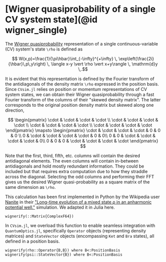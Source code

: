 # [Wigner quasiprobability of a single CV system state](@id wigner_single)

The [Wigner quasiprobability](https://en.wikipedia.org/wiki/Wigner_quasiprobability_distribution) representation of a single continuous-variable (CV) system's state ``\rho`` is defined as

```math
  W(x,p)=\frac{1}{\pi\hbar}\int_{-\infty}^{+\infty} \,
  \exp\left(\frac{2i}{\hbar}\,p\,y\right) \,
  \langle x-y \vert \rho \vert x+y\rangle \,
  \mathrm{d}y \,.
```

It is evident that this representation is defined by the Fourier transform of the antidiagonals of the density matrix ``\rho`` expressed in the position basis. Since `CVsim.jl` relies on position or momentum representations of CV system states, we can obtain their Wigner quasiprobability through a fast Fourier transform of the columns of their "skewed density matrix". The latter corresponds to the original position density matrix but skewed along one direction,

```math
  \begin{pmatrix}
  \cdot & \cdot & \cdot & \cdot \\
  \cdot & \cdot & \cdot & \cdot \\
  \cdot & \cdot & \cdot & \cdot \\
  \cdot & \cdot & \cdot & \cdot 
  \end{pmatrix} 
  \mapsto
  \begin{pmatrix}
  \cdot & \cdot & \cdot & \cdot & 0 & 0 & 0 \\
  0 & \cdot & \cdot & \cdot & \cdot & 0 & 0\\
  0 & 0 & \cdot & \cdot & \cdot & \cdot & 0\\
  0 & 0 & 0 & \cdot & \cdot & \cdot & \cdot 
\end{pmatrix} 
```

Note that the first, third, fifth, etc. columns will contain the desired antidiagonal elements. The even columns will contain in-between antidiagonals and hold mostly redundant information. They could be included but that requires extra computation due to how they straddle across the diagonal. Selecting the odd columns and performing their FFT gives us the desired Wigner quasi-probability as a square matrix of the same dimension as ``\rho``.

This calculation has been first implemented in Python by the Wikipedia user [Nanite](https://en.wikipedia.org/wiki/User:Nanite) in their ["Long-time evolution of a mixed state ρ in an anharmonic  potential well."](https://en.wikipedia.org/wiki/File:Hamiltonian_flow_quantum.webm) simulation. We adapted it in Julia here.

```@docs
wignerify(::Matrix{ComplexF64})
```

In `CVsim.jl`, we overload this function to enable seamless integration with `QuantumOptics.jl`, specifically `Operator` objects (representing density matrices) and `StateVector` objects (encompassing `Ket` and `Bra` states), all defined in a position basis.

```@docs
wignerify(rho::Operator{B,B}) where B<:PositionBasis
wignerify(psi::StateVector{B}) where B<:PositionBasis
```

